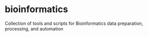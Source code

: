 # bioinformatics
Collection of tools and scripts for Bioinformatics data preparation, processing, and automation
